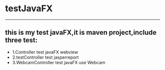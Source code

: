 # testJavaFX
---------------
## this is my test javaFX,it is maven project,include three test:  
* 1.Controller test javaFX webview  
* 2.testController test jasperreport   
* 3.WebcamController test javaFX use Webcam  
